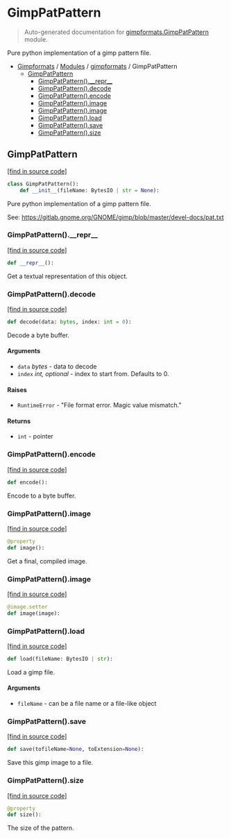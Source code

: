 # GimpPatPattern

> Auto-generated documentation for [gimpformats.GimpPatPattern](../../gimpformats/GimpPatPattern.py) module.

Pure python implementation of a gimp pattern file.

- [Gimpformats](../README.md#gimpformats-index) / [Modules](../README.md#gimpformats-modules) / [gimpformats](index.md#gimpformats) / GimpPatPattern
    - [GimpPatPattern](#gimppatpattern)
        - [GimpPatPattern().\_\_repr\_\_](#gimppatpattern__repr__)
        - [GimpPatPattern().decode](#gimppatpatterndecode)
        - [GimpPatPattern().encode](#gimppatpatternencode)
        - [GimpPatPattern().image](#gimppatpatternimage)
        - [GimpPatPattern().image](#gimppatpatternimage)
        - [GimpPatPattern().load](#gimppatpatternload)
        - [GimpPatPattern().save](#gimppatpatternsave)
        - [GimpPatPattern().size](#gimppatpatternsize)

## GimpPatPattern

[[find in source code]](../../gimpformats/GimpPatPattern.py#L14)

```python
class GimpPatPattern():
    def __init__(fileName: BytesIO | str = None):
```

Pure python implementation of a gimp pattern file.

See:
 https://gitlab.gnome.org/GNOME/gimp/blob/master/devel-docs/pat.txt

### GimpPatPattern().\_\_repr\_\_

[[find in source code]](../../gimpformats/GimpPatPattern.py#L138)

```python
def __repr__():
```

Get a textual representation of this object.

### GimpPatPattern().decode

[[find in source code]](../../gimpformats/GimpPatPattern.py#L49)

```python
def decode(data: bytes, index: int = 0):
```

Decode a byte buffer.

#### Arguments

- `data` *bytes* - data to decode
- `index` *int, optional* - index to start from. Defaults to 0.

#### Raises

- `RuntimeError` - "File format error.  Magic value mismatch."

#### Returns

- `int` - pointer

### GimpPatPattern().encode

[[find in source code]](../../gimpformats/GimpPatPattern.py#L78)

```python
def encode():
```

Encode to a byte buffer.

### GimpPatPattern().image

[[find in source code]](../../gimpformats/GimpPatPattern.py#L100)

```python
@property
def image():
```

Get a final, compiled image.

### GimpPatPattern().image

[[find in source code]](../../gimpformats/GimpPatPattern.py#L111)

```python
@image.setter
def image(image):
```

### GimpPatPattern().load

[[find in source code]](../../gimpformats/GimpPatPattern.py#L41)

```python
def load(fileName: BytesIO | str):
```

Load a gimp file.

#### Arguments

- `fileName` - can be a file name or a file-like object

### GimpPatPattern().save

[[find in source code]](../../gimpformats/GimpPatPattern.py#L116)

```python
def save(tofileName=None, toExtension=None):
```

Save this gimp image to a file.

### GimpPatPattern().size

[[find in source code]](../../gimpformats/GimpPatPattern.py#L95)

```python
@property
def size():
```

The size of the pattern.
